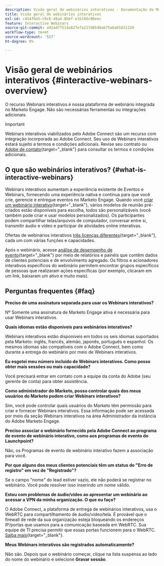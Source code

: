```yaml
---
description: Visão geral de webinários interativos - Documentação do Marketo - Documentação do produto
title: Visão geral de webinários interativos
exl-id: c454f0a5-c9c6-48a4-8bbf-e1b10dc00eec
feature: Interactive Webinars
source-git-commit: a92ad77514a827e7a227d0548ab75a6a65831220
workflow-type: tm+mt
source-wordcount: '517'
ht-degree: 0%

---
```


# Visão geral de webinários interativos {#interactive-webinars-overview}

O recurso Webinars interativos é nossa plataforma de webinário integrada no Marketo Engage. Não são necessárias ferramentas ou integrações adicionais.

>[!IMPORTANT]
>
>Webinars interativos viabilizados pelo Adobe Connect são um recurso com integração incorporada ao Adobe Connect. Seu uso de Webinars interativos estará sujeito a termos e condições adicionais. Revise seu contrato ou [Adobe de contato](https://nation.marketo.com/t5/support/ct-p/Support){target="_blank"} para consultar os termos e condições adicionais.

## O que são webinários interativos? {#what-is-interactive-webinars}

Webinars interativos aumentam a experiência existente de Eventos e Webinars, fornecendo uma experiência nativa e contínua para que você crie, gerencie e entregue eventos no Marketo Engage. Quando você [criar um webinário interativo](/help/marketo/product-docs/demand-generation/events/interactive-webinars/create-an-interactive-webinar.md){target="_blank"}, vários modelos de reunião pré-criados estão disponíveis para escolha, todos são personalizáveis (você também pode criar e usar modelos personalizados). Os participantes podem compartilhar telas/arquivos de computador, conversar entre si, transmitir áudio e vídeo e participar de atividades online interativas.

Ofertas de webinários interativos [três licenças diferentes](/help/marketo/product-docs/demand-generation/events/interactive-webinars/user-and-license-management.md){target="_blank"}, cada um com várias funções e capacidades.

Após o webinário, acesse [análise de desempenho de evento](/help/marketo/product-docs/demand-generation/events/interactive-webinars/event-workflows.md){target="_blank"} por meio de relatórios e painéis que contêm dados de clientes potenciais e de envolvimento agregado. Os filtros e acionadores interativos específicos do webinário permitem encontrar grupos específicos de pessoas que realizaram ações específicas (por exemplo, clicaram em um link, baixaram um ativo e muito mais).

## Perguntas frequentes {#faq}

**Preciso de uma assinatura separada para usar os Webinars interativos?**

Nº Somente uma assinatura de Marketo Engage ativa é necessária para usar Webinars interativos.

**Quais idiomas estão disponíveis para webinários interativos?**

Webinars interativos estão disponíveis em todos os seis idiomas suportados pela Marketo: inglês, francês, alemão, japonês, português e espanhol. Os mesmos idiomas são compatíveis com o Adobe Connect, bem como durante a entrega do webinário por meio de Webinars interativos.

**Eu esgotei meu número incluído de Webinars interativos. Como posso obter mais sessões ou mais capacidade?**

Você precisará entrar em contato com a equipe da conta do Adobe (seu gerente de conta) para obter assistência.

**Como administrador do Marketo, posso controlar quais dos meus usuários do Marketo podem criar Webinars interativos?**

Sim, você pode controlar quais usuários do Marketo têm permissão para criar e fornecer Webinars interativos. Essa informação pode ser acessada por meio da seção Webinars interativos na área Administrador da instância do Adobe Marketo Engage.

**Preciso associar o webinário fornecido pela Adobe Connect ao programa de evento de webinário interativo, como aos programas de evento do Launchpoint?**

Não, os Programas de evento de webinário interativo fazem a associação para você.

**Por que alguns dos meus clientes potenciais têm um status de &quot;Erro de registro&quot; em vez de &quot;Registrado&quot;?**

Se o campo &quot;nome&quot; do lead estiver vazio, ele não poderá se registrar no webinário. Você pode resolver isso inserindo um nome válido.

**Estou com problemas de áudio/vídeo ao apresentar um webinário ao acessar a VPN da minha organização. O que eu faço?**

O Adobe Connect, a plataforma de entrega de webinários interativos, usa o WebRTC para compartilhamento de áudio/vídeo/tela. É provável que o firewall de rede da sua organização esteja bloqueando os endereços IP/portas que usamos para a comunicação baseada em WebRTC. Sua equipe de TI precisa permitir que essas portas funcionem para o WebRTC. [Saiba mais](https://helpx.adobe.com/in/adobe-connect/firewall-proxy-server-configuration-adobe-connect.html){target="_blank"}.

**Meus Webinars interativos são registrados automaticamente?**

Não são. Depois que o webinário começar, clique na lista suspensa ao lado do nome do webinário e selecione **Gravar sessão**.

